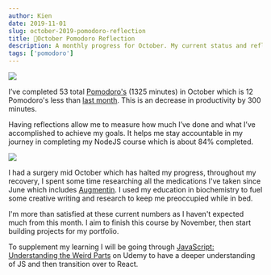 ```yaml
---
author: Kien
date: 2019-11-01
slug: october-2019-pomodoro-reflection
title: 🍅October Pomodoro Reflection
description: A monthly progress for October. My current status and reflection on my productivity, goals and achievements.
tags: ['pomodoro']
---
```


![](https://images.unsplash.com/photo-1474591424615-7fe467c7fac9?ixlib=rb-1.2.1&ixid=eyJhcHBfaWQiOjEyMDd9&auto=format&fit=crop&w=1267&q=80)

I’ve completed 53 total [Pomodoro's](/blog/pomodoro-technique/) (1325 minutes) in October which is 12 Pomodoro's less than [last month](/september-2019-pomodoro/). This is an decrease in productivity by 300 minutes.

Having reflections allow me to measure how much I’ve done and what I’ve accomplished to achieve my goals. It helps me stay accountable in my journey in completing my NodeJS course which is about 84% completed.

![](/static/images/pomodoros/pomotodooct2019.png)

I had a surgery mid October which has halted my progress, throughout my recovery, I spent some time researching all the medications I've taken since June which includes [Augmentin](/blog/augmentin/). I used my education in biochemistry to fuel some creative writing and research to keep me preoccupied while in bed.

I'm more than satisfied at these current numbers as I haven't expected much from this month. I aim to finish this course by November, then start building projects for my portfolio.

To supplement my learning I will be going through <a href='https://www.udemy.com/course/understand-javascript/' target="_target">JavaScript: Understanding the Weird Parts</a> on Udemy to have a deeper understanding of JS and then transition over to React.
